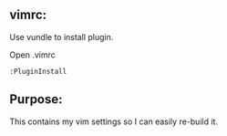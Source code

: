 vimrc:
-------

Use vundle to install plugin.

Open .vimrc
```
:PluginInstall
```

Purpose:
--------
This contains my vim settings so I can easily re-build it.

